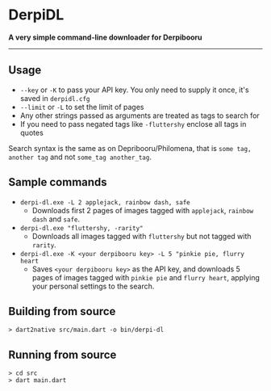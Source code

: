 # DerpiDL

**A very simple command-line downloader for Derpibooru**

____

## Usage

* `--key` or `-K` to pass your API key. You only need to supply it once, it's saved in `derpidl.cfg`
* `--limit` or `-L` to set the limit of pages
* Any other strings passed as arguments are treated as tags to search for
* If you need to pass negated tags like `-fluttershy` enclose all tags in quotes

Search syntax is the same as on Depribooru/Philomena, that is `some tag, another tag`
and not `some_tag another_tag`.

## Sample commands

* `derpi-dl.exe -L 2 applejack, rainbow dash, safe`
    * Downloads first 2 pages of images tagged with `applejack`, `rainbow dash` and `safe`.
* `derpi-dl.exe "fluttershy, -rarity"`
    * Downloads all images tagged with `fluttershy` but not tagged with `rarity`.
* `derpi-dl.exe -K <your derpibooru key> -L 5 "pinkie pie, flurry heart`
    * Saves `<your derpibooru key>` as the API key, and downloads 5 pages of images tagged with
    `pinkie pie` and `flurry heart`, applying your personal settings to the search.

## Building from source

```
> dart2native src/main.dart -o bin/derpi-dl
```

## Running from source

```
> cd src
> dart main.dart
```
